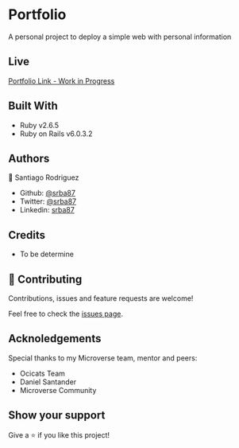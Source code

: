 # Portfolio

A personal project to deploy a simple web with personal information

## Live
[Portfolio Link - Work in Progress]()

## Built With

- Ruby v2.6.5
- Ruby on Rails v6.0.3.2

## Authors
👤 Santiago Rodriguez
- Github: [@srba87](https://github.com/santiagorodriguezbermudez)
- Twitter: [@srba87](https://twitter.com/srba87)
- Linkedin: [srba87](https://linkedin.com/in/srba)


## Credits
- To be determine

## 🤝 Contributing

Contributions, issues and feature requests are welcome!

Feel free to check the [issues page](issues/).

## Acknoledgements

Special thanks to my Microverse team, mentor and peers:
- Ocicats Team
- Daniel Santander
- Microverse Community

## Show your support

Give a ⭐️ if you like this project!
